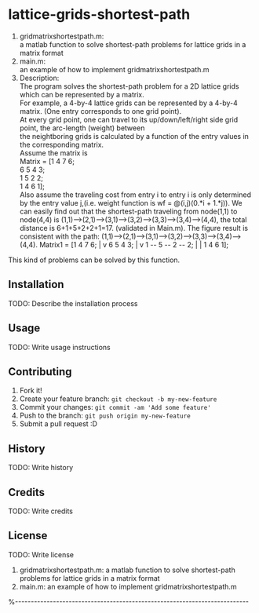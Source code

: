 # lattice-grids-shortest-path

1. gridmatrixshortestpath.m: <br />
   a matlab function to solve shortest-path problems for lattice grids in a matrix format
2. main.m: <br />
   an example of how to implement gridmatrixshortestpath.m
3. Description:<br />
The program solves the shortest-path problem for a 2D lattice grids which can be represented by a matrix.<br />
For example, a 4-by-4 lattice grids can be represented by a 4-by-4 matrix. (One entry corresponds to one grid point).<br />
At every grid point, one can travel to its up/down/left/right side grid point, the arc-length (weight) between<br />
the neightboring grids is calculated by a function of the entry values in the corresponding matrix.<br />
Assume the matrix is <br />
Matrix = [1 4 7 6;<br />
          6 5 4 3;<br />
          1 5 2 2;<br />
          1 4 6 1];<br />
Also assume the traveling cost from entry i to entry i is only determined 
by the entry value j,(i.e. weight function is wf = @(i,j)(0.*i + 1.*j)). 
We can easily find out that the shortest-path traveling from node(1,1) to
node(4,4) is (1,1)-->(2,1)-->(3,1)-->(3,2)-->(3,3)-->(3,4)-->(4,4), the
total distance is 6+1+5+2+2+1=17. (validated in Main.m). 
The figure result is consistent with the path:
(1,1)-->(2,1)-->(3,1)-->(3,2)-->(3,3)-->(3,4)-->(4,4). 
Matrix1 = [1    4    7    6;
            |
            v
            6    5    4    3;
            |
            v
            1 -- 5 -- 2 -- 2;
                           |
                           |
            1    4    6    1];

This kind of problems can be solved by this function. 
## Installation
TODO: Describe the installation process
## Usage
TODO: Write usage instructions
## Contributing
1. Fork it!
2. Create your feature branch: `git checkout -b my-new-feature`
3. Commit your changes: `git commit -am 'Add some feature'`
4. Push to the branch: `git push origin my-new-feature`
5. Submit a pull request :D
## History
TODO: Write history
## Credits
TODO: Write credits
## License
TODO: Write license
1. gridmatrixshortestpath.m: 
   a matlab function to solve shortest-path problems for lattice grids in a matrix format
2. main.m:
   an example of how to implement gridmatrixshortestpath.m


%--------------------------------------------------------------------------

